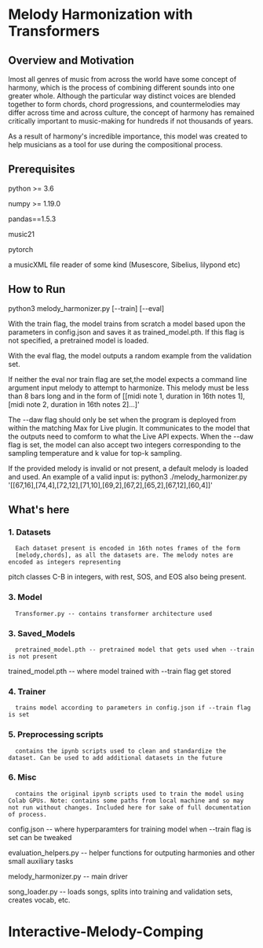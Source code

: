 # Melody Harmonization with Transformers 

## Overview and Motivation

lmost all genres of music from across the world have some concept of harmony, which is the process of combining different sounds into one greater whole.
Although the particular way distinct voices are blended together to form chords, chord progressions, and countermelodies may differ across time and across culture, the concept of harmony has remained critically important to music-making for hundreds if not thousands of years.

As a result of harmony's incredible importance, this model was created to help musicians as a tool for use during the compositional process.

## Prerequisites 

python >= 3.6 

numpy >= 1.19.0

pandas==1.5.3

music21 

pytorch 

a musicXML file reader of some kind (Musescore, Sibelius, lilypond etc)


## How to Run

python3 melody_harmonizer.py [--train] [--eval] 

With the train flag, the model trains from scratch a model based upon the parameters in config.json and saves it as
trained_model.pth. If this flag is not specified, a pretrained model is loaded. 

With the eval flag, the model outputs a random example from the validation set. 

If neither the eval nor train flag are set,the model expects a command line argument input melody
to attempt to harmonize. This melody must be less than 8 bars long and in the form of 
[[midi note 1, duration in 16th notes 1], [midi note 2, duration in 16th notes 2]...]'

The --daw flag should only be set when the program is deployed from within the matching 
Max for Live plugin. It communicates to the model that the outputs need to comform to what the Live API expects. When the --daw flag is set, the model can also accept two integers corresponding to the sampling temperature and k value for top-k sampling. 

If the provided melody is invalid or not present, a default melody is loaded and used.
An example of a valid input is: 
python3 ./melody_harmonizer.py '[[67,16],[74,4],[72,12],[71,10],[69,2],[67,2],[65,2],[67,12],[60,4]]'

## What's here 


### 1. Datasets

      Each dataset present is encoded in 16th notes frames of the form 
      [melody,chords], as all the datasets are. The melody notes are encoded as integers representing 
   pitch classes C-B in integers, with rest, SOS, and EOS also being present.
### 3. Model
      Transformer.py -- contains transformer architecture used 
### 3. Saved_Models
      pretrained_model.pth -- pretrained model that gets used when --train is not present
   trained_model.pth -- where model trained with --train flag get stored
### 4. Trainer
      trains model according to parameters in config.json if --train flag is set
### 5. Preprocessing scripts
      contains the ipynb scripts used to clean and standardize the dataset. Can be used to add additional datasets in the future
### 6. Misc
      contains the original ipynb scripts used to train the model using Colab GPUs. Note: contains some paths from local machine and so may not run without changes. Included here for sake of full documentation of process.

config.json -- where hyperparamters for training model when --train flag is set can be tweaked 

evaluation_helpers.py -- helper functions for outputing harmonies and other small auxiliary tasks

melody_harmonizer.py -- main driver 

song_loader.py -- loads songs, splits into training and validation sets, creates vocab, etc.

# Interactive-Melody-Comping
